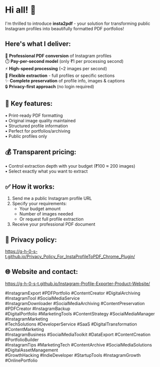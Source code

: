 # Hi all! 👋

I'm thrilled to introduce **insta2pdf** - your solution for transforming public Instagram profiles into beautifully formatted PDF portfolios!

## **Here's what I deliver:**  
📄 **Professional PDF conversion** of Instagram profiles  
⏱️ **Pay-per-second model** (only ₹1 per processing second)  
⚡ **High-speed processing** (~2 images per second)  
🎯 **Flexible extraction** - full profiles or specific sections  
✨ **Complete preservation** of profile info, images & captions  
🔒 **Privacy-first approach** (no login required)  

## **🌟 Key features:**  
• Print-ready PDF formatting  
• Original image quality maintained  
• Structured profile information  
• Perfect for portfolios/archiving  
• Public profiles only  

## **💰 Transparent pricing:**  
• Control extraction depth with your budget (₹100 ≈ 200 images)  
• Select exactly what you want to extract  

## **✅ How it works:**  
1. Send me a public Instagram profile URL  
2. Specify your requirements:  
   - Your budget amount  
   - Number of images needed  
   - Or request full profile extraction  
3. Receive your professional PDF document  

## **🔐 Privacy policy:**  
<https://g-h-0-s-t.github.io/Privacy_Policy_For_InstaProfileToPDF_Chrome_Plugin/>  

## **🌐 Website and contact:**  
<https://g-h-0-s-t.github.io/Instagram-Profile-Exporter-Product-Website/>  

#InstagramExport #PDFPortfolio #ContentCreator #DigitalArchiving #InstagramTool #SocialMediaService  
#InstagramDownloader #SocialMediaArchiving #ContentPreservation #PDFCreator #InstagramBackup  
#DigitalPortfolio #MarketingTools #ContentStrategy #SocialMediaManager #InstagramMarketing  
#TechSolutions #DeveloperService #SaaS #DigitalTransformation #ContentMarketing  
#InstagramBusiness #SocialMediaToolkit #DataExport #ContentCreation #PortfolioBuilder  
#InstagramTips #MarketingTech #ContentArchive #SocialMediaSolutions #DigitalAssetManagement  
#GrowthHacking #IndieDeveloper #StartupTools #InstagramGrowth #OnlinePortfolio
